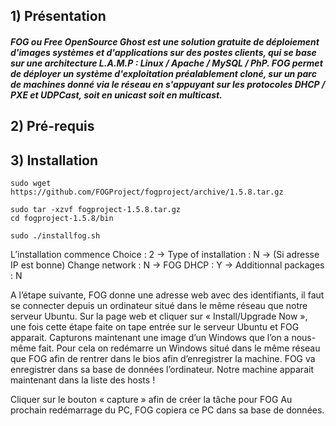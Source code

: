 ## 1) Présentation

##### FOG ou Free OpenSource Ghost est une solution gratuite de déploiement d'images systèmes et d'applications sur des postes clients, qui se base sur une architecture L.A.M.P : Linux / Apache / MySQL / PhP. FOG permet de déployer un système d'exploitation préalablement cloné, sur un parc de machines donné via le réseau en s'appuyant sur les protocoles DHCP / PXE et UDPCast, soit en unicast soit en multicast.


## 2) Pré-requis

## 3) Installation

```
sudo wget https://github.com/FOGProject/fogproject/archive/1.5.8.tar.gz

sudo tar -xzvf fogproject-1.5.8.tar.gz
cd fogproject-1.5.8/bin

sudo ./installfog.sh
```

L’installation commence
Choice : 2 -> Type of installation : N -> (Si adresse IP est bonne) 
Change network : N  -> FOG DHCP : Y   -> Additionnal packages : N

A l’étape suivante, FOG donne une adresse web avec des identifiants, il faut se connecter depuis un ordinateur situé dans le même réseau que notre serveur Ubuntu. 
Sur la page web et cliquer sur « Install/Upgrade Now », une fois cette étape faite on tape entrée sur le serveur Ubuntu et FOG apparait.
Capturons maintenant une image d’un Windows que l’on a nous-même fait. 
Pour cela on redémarre un Windows situé dans le même réseau que FOG afin de rentrer dans le bios afin d’enregistrer la machine. 
FOG va enregistrer dans sa base de données l’ordinateur. Notre machine apparait maintenant dans la liste des hosts !


Cliquer sur le bouton « capture » afin de créer la tâche pour FOG
Au prochain redémarrage du PC, FOG copiera ce PC dans sa base de données. 
